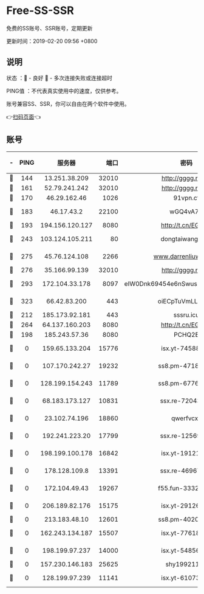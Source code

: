 # Free-SS-SSR

免费的SS账号、SSR账号，定期更新

更新时间：2019-02-20 09:56 +0800

## 说明

状态     ：🙂 - 良好 🙁 - 多次连接失败或连接超时

PING值   ：不代表真实使用中的速度，仅供参考。

账号兼容SS、SSR，你可以自由在两个软件中使用。

👉[扫码页面](https://liesauer.github.io/free-ss-ssr.github.io/)👈

## 账号

|-|PING|服务器|端口|密码|加密方式|区域|
|:----:|:----:|:-----:|-----:|:----:|:----:|:----:|
|🙂|144|13.251.38.209|32010|http://gggg.rocks|chacha20|SG|
|🙂|161|52.79.241.242|32010|http://gggg.rocks|chacha20|KR|
|🙂|170|46.29.162.46|1026|91vpn.cf|rc4-md5|RU|
|🙂|183|46.17.43.2|22100|wGQ4vA7D|aes-256-gcm|RU|
|🙂|193|194.156.120.127|8080|http://t.cn/EGJIyrl|rc4-md5|RU|
|🙂|243|103.124.105.211|80|dongtaiwang.com|aes-256-cfb|US|
|🙂|275|45.76.124.108|2266|www.darrenliuwei.com|aes-256-cfb|AU|
|🙂|276|35.166.99.139|32010|http://gggg.rocks|chacha20|US|
|🙂|293|172.104.33.178|8097|eIW0Dnk69454e6nSwuspv9DmS201tQ0D|aes-256-cfb|SG|
|🙂|323|66.42.83.200|443|oiECpTuVmLLxk4Ts|aes-256-cfb|US|
|🙂|212|185.173.92.181|443|sssru.icu|rc4-md5|RU|
|🙂|264|64.137.160.203|8080|http://t.cn/EGJIyrl|rc4-md5|CA|
|🙁|198|185.243.57.36|8080|PCHQ2E|rc4-md5|US|
|🙁|0|159.65.133.204|15776|isx.yt-74588926|aes-256-cfb|SG|
|🙁|0|107.170.242.27|19232|ss8.pm-47184551|aes-256-cfb|US|
|🙁|0|128.199.154.243|11789|ss8.pm-67760833|aes-256-cfb|SG|
|🙁|0|68.183.173.127|10831|ssx.re-72043236|aes-256-cfb|US|
|🙁|0|23.102.74.196|18860|qwerfvcxz|aes-256-gcm|JP|
|🙁|0|192.241.223.20|17799|ssx.re-12569451|aes-256-cfb|US|
|🙁|0|198.199.100.178|16842|isx.yt-19121084|aes-256-cfb|US|
|🙁|0|178.128.109.8|13391|ssx.re-46967706|aes-256-cfb|SG|
|🙁|0|172.104.49.43|19267|f55.fun-33324216|aes-256-cfb|SG|
|🙁|0|206.189.82.176|15175|isx.yt-29126697|aes-256-cfb|SG|
|🙁|0|213.183.48.10|12601|ss8.pm-40202630|rc4-md5|RU|
|🙁|0|162.243.134.187|15507|isx.yt-77618718|aes-256-cfb|US|
|🙁|0|198.199.97.237|14000|isx.yt-54856932|aes-256-cfb|US|
|🙁|0|157.230.146.183|25625|shy19921124|rc4-md5|US|
|🙁|0|128.199.97.239|11141|isx.yt-61073883|aes-256-cfb|SG|
